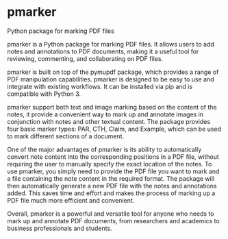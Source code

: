 # pmarker
Python package for marking PDF files

pmarker is a Python package for marking PDF files. It allows users to add notes and annotations to PDF documents, making it a useful tool for reviewing, commenting, and collaborating on PDF files. 

pmarker is built on top of the pymupdf package, which provides a range of PDF manipulation capabilities. pmarker is designed to be easy to use and integrate with existing workflows. It can be installed via pip and is compatible with Python 3. 

pmarker support both text and image marking based on the content of the notes, it provide a convenient way to mark up and annotate images in conjunction with notes and other textual content. The package provides four basic marker types: PAR, CTH, Claim, and Example, which can be used to mark different sections of a document. 

One of the major advantages of pmarker is its ability to automatically convert note content into the corresponding positions in a PDF file, without requiring the user to manually specify the exact location of the notes. To use pmarker, you simply need to provide the PDF file you want to mark and a file containing the note content in the required format. The package will then automatically generate a new PDF file with the notes and annotations added. This saves time and effort and makes the process of marking up a PDF file much more efficient and convenient.

Overall, pmarker is a powerful and versatile tool for anyone who needs to mark up and annotate PDF documents, from researchers and academics to business professionals and students.
